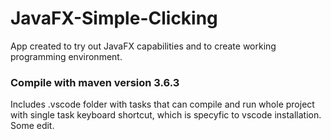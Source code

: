 # JavaFX-Simple-Clicking
App created to try out JavaFX capabilities and to create working programming environment.

### Compile with maven version 3.6.3
Includes .vscode folder with tasks that can compile and run whole project with single task keyboard shortcut, which is specyfic to vscode installation.
Some edit.
